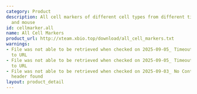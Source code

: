 ```yaml
---
category: Product
description: All cell markers of different cell types from different tissues in human
  and mouse
id: cellmarker.all
name: All Cell Markers
product_url: http://xteam.xbio.top/download/all_cell_markers.txt
warnings:
- File was not able to be retrieved when checked on 2025-09-05_ Timeout connecting
  to URL
- File was not able to be retrieved when checked on 2025-09-05_ Timeout connecting
  to URL
- File was not able to be retrieved when checked on 2025-09-03_ No Content-Length
  header found
layout: product_detail
---
```

